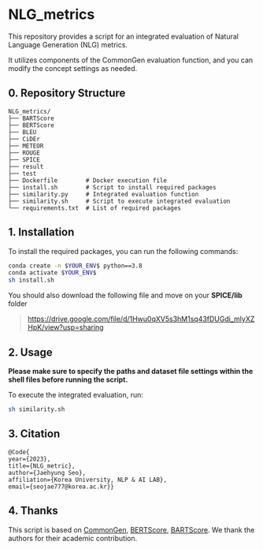 # NLG_metrics

This repository provides a script for an integrated evaluation of Natural Language Generation (NLG) metrics.

It utilizes components of the CommonGen evaluation function, and you can modify the concept settings as needed.

## 0. Repository Structure

```plaintext
NLG_metrics/
├── BARTScore  
├── BERTScore  
├── BLEU  
├── CiDEr  
├── METEOR  
├── ROUGE  
├── SPICE  
├── result  
├── test  
├── Dockerfile        # Docker execution file
├── install.sh        # Script to install required packages
├── similarity.py     # Integrated evaluation function
├── similarity.sh     # Script to execute integrated evaluation
└── requirements.txt  # List of required packages
```

## 1. Installation

To install the required packages, you can run the following commands:

```bash
conda create -n $YOUR_ENV$ python==3.8
conda activate $YOUR_ENV$
sh install.sh
```
You should also download the following file and move on your **SPICE/lib** folder

> https://drive.google.com/file/d/1Hwu0qXV5s3hM1sq43fDUGdi_mlyXZHpK/view?usp=sharing


## 2. Usage

**Please make sure to specify the paths and dataset file settings within the shell files before running the script.**

To execute the integrated evaluation, run:

```bash
sh similarity.sh
```

## 3. Citation

```
@Code{
year={2023},
title={NLG_metric},
author={Jaehyung Seo},
affiliation={Korea University, NLP & AI LAB},
email={seojae777@korea.ac.kr}}
```

## 4. Thanks

This script is based on [CommonGen](https://github.com/INK-USC/CommonGen),  [BERTScore](https://github.com/Tiiiger/bert_score),  [BARTScore](hhttps://github.com/neulab/BARTScore/tree/main). We thank the authors for their academic contribution.
